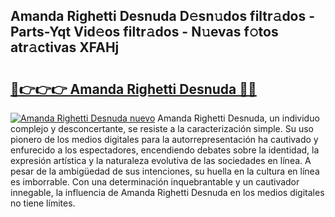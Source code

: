 ## Amanda Righetti Desnuda D𝚎sn𝚞dos filtr𝚊dos - Parts-Yqt Vid𝚎os filtr𝚊dos - N𝚞evas f𝚘tos atr𝚊ctivas XFAHj

# <h2><a href="http://mbdj97f.tromn.icu/?c=Amanda+Righetti+Desnuda">🔗👉👉👉 Amanda Righetti Desnuda 🔗🔗</a></h2>

[![Amanda Righetti Desnuda nuevo](https://i.imgur.com/pEAQMta.gif)](http://mbdj97f.tromn.icu/?c=Amanda+Righetti+Desnuda)
Amanda Righetti Desnuda, un individuo complejo y desconcertante, se resiste a la caracterización simple. Su uso pionero de los medios digitales para la autorrepresentación ha cautivado y enfurecido a los espectadores, encendiendo debates sobre la identidad, la expresión artística y la naturaleza evolutiva de las sociedades en línea. A pesar de la ambigüedad de sus intenciones, su huella en la cultura en línea es imborrable. Con una determinación inquebrantable y un cautivador innegable, la influencia de Amanda Righetti Desnuda en los medios digitales no tiene límites.
